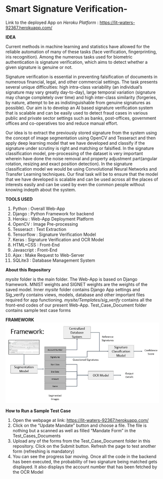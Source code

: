 # Smart Signature Verification-

Link to the deployed App on *Heroku Platform* : https://lit-waters-92367.herokuapp.com/


**IDEA**


Current methods in machine learning and statistics have allowed for the reliable automation of many of these tasks (face verification, fingerprinting, iris recognition). Among the numerous tasks used for biometric authentication is signature verification, which aims to detect whether a given signature is genuine or not.

Signature verification is essential in preventing falsification of documents in numerous financial, legal, and other commercial settings. The task presents several unique difficulties: high intra-class variability (an individual’s signature may vary greatly day-to-day), large temporal variation (signature may change completely over time) and high inter-class similarity (forgeries, by nature, attempt to be as indistinguishable from genuine signatures as possible). Our aim is to develop an AI based signature verification system that is scalable and can be easily used to detect fraud cases in various public and private sector settings such as banks, post-offices, government offices and co-operatives too and reduce manual effort.

Our idea is to extract the previously stored signature from the system using the concept of image segmentation using OpenCV and Tesseract and then apply deep learning model that we have developed and classify if the signature under scrutiny is right and matching or falsified. In the signature classification model, pre-processing of the dataset is very important wherein have done the noise removal and property adjustment part(angular rotation, resizing and exact position detection). In the signature classification model we would be using Convolutional Neural Networks and Transfer Learning techniques. Our final task will be to ensure that the model that we have developed is scalable and can be used across all the places of interests easily and can be used by even the common people without knowing indepth about the system.

**TOOLS USED**
1. Python : Overall Web-App
2. Django : Python Framework for backend
3. Heroku : Web-App Deployment Platform
4. OpenCV : Image Pre-processing
5. Tesseract : Text Extraction 
6. Tensorflow : Signature Verification Model
7. Keras : Signature Verification and OCR Model
8. HTML+CSS : Front-End
9. Javascript : Front-End
10. Ajax : Make Request to Web-Server
11. SQLite3 : Database Management System

**About this Repository**

*mysite* folder is the main folder. The Web-App is based on Django framework. MNIST weights and SIGNET weights are the weights of the saved model. Inner *mysite* folder contains Django App settings and Sig_verify contains views, models, database and other important files required for app functioning. *mysite/Templates/sig_verify* contains all the front-end codes of our present Web-App. Test_Case_Document folder contains sample test case forms


**FRAMEWORK**
![Alt text](Framework1.JPG?raw=true "Complete Web-App Flow")

**How to Run a Sample Test Case**
1.	Open the webpage at link:  https://lit-waters-92367.herokuapp.com/
2.  Click on the “Update Mandate” button and choose a file. The file is nothing but a scanned as well as filled “Mandate Form” in the       Test_Cases_Documents
3.  Upload any of the forms from the Test_Case_Document folder in this repository. Click on the Submit button. Refresh the page to test     another form (refreshing is mandatory)
4.  You can see the progress bar moving. Once all the code in the backend has been executed, the probability of two signature being         matched gets displayed. It also displays the account number that has been fetched by the OCR Model



